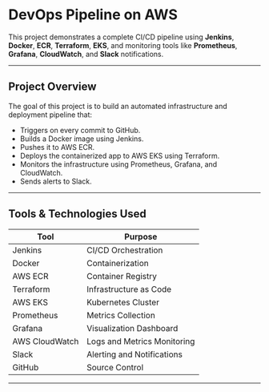 #  DevOps Pipeline on AWS

This project demonstrates a complete CI/CD pipeline using **Jenkins**, **Docker**, **ECR**, **Terraform**, **EKS**, and monitoring tools like **Prometheus**, **Grafana**, **CloudWatch**, and **Slack** notifications.

---

##  Project Overview

The goal of this project is to build an automated infrastructure and deployment pipeline that:
- Triggers on every commit to GitHub.
- Builds a Docker image using Jenkins.
- Pushes it to AWS ECR.
- Deploys the containerized app to AWS EKS using Terraform.
- Monitors the infrastructure using Prometheus, Grafana, and CloudWatch.
- Sends alerts to Slack.

---

##  Tools & Technologies Used

| Tool            | Purpose                                  |
|-----------------|-------------------------------------------|
| Jenkins         | CI/CD Orchestration                       |
| Docker          | Containerization                          |
| AWS ECR         | Container Registry                        |
| Terraform       | Infrastructure as Code                    |
| AWS EKS         | Kubernetes Cluster                        |
| Prometheus      | Metrics Collection                        |
| Grafana         | Visualization Dashboard                   |
| AWS CloudWatch  | Logs and Metrics Monitoring               |
| Slack           | Alerting and Notifications                |
| GitHub          | Source Control                            |

---




